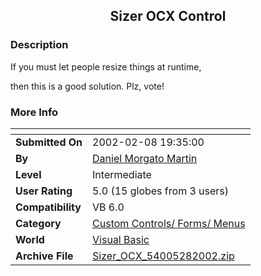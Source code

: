 ﻿<div align="center">

## Sizer OCX Control


</div>

### Description

If you must let people resize things at runtime,

then this is a good solution. Plz, vote!
 
### More Info
 


<span>             |<span>
---                |---
**Submitted On**   |2002-02-08 19:35:00
**By**             |[Daniel Morgato Martin](https://github.com/Planet-Source-Code/PSCIndex/blob/master/ByAuthor/daniel-morgato-martin.md)
**Level**          |Intermediate
**User Rating**    |5.0 (15 globes from 3 users)
**Compatibility**  |VB 6\.0
**Category**       |[Custom Controls/ Forms/  Menus](https://github.com/Planet-Source-Code/PSCIndex/blob/master/ByCategory/custom-controls-forms-menus__1-4.md)
**World**          |[Visual Basic](https://github.com/Planet-Source-Code/PSCIndex/blob/master/ByWorld/visual-basic.md)
**Archive File**   |[Sizer\_OCX\_54005282002\.zip](https://github.com/Planet-Source-Code/daniel-morgato-martin-sizer-ocx-control__1-31619/archive/master.zip)








